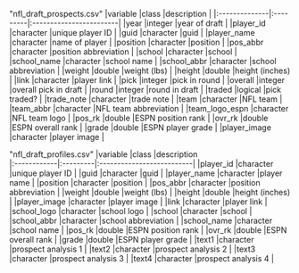 
"nfl_draft_prospects.csv"
|variable       |class     |description              |
|:--------------|:---------|:------------------------|
|year           |integer   |year of draft            |
|player_id      |character |unique player ID         |
|guid           |character |guid                     |
|player_name    |character |name of player           |
|position       |character |position                 |
|pos_abbr       |character |position abbreviation    |
|school         |character |school                   |
|school_name    |character |school name              |
|school_abbr    |character |school abbreviation      |
|weight         |double    |weight (lbs)             |
|height         |double    |height (inches)          |
|link           |character |player link              |
|pick           |integer   |pick in round            |
|overall        |integer   |overall pick in draft    |
|round          |integer   |round in draft           |
|traded         |logical   |pick traded?             |
|trade_note     |character |trade note               |
|team           |character |NFL team                 |
|team_abbr      |character |NFL team abbreviation    |
|team_logo_espn |character |NFL team logo            |
|pos_rk         |double    |ESPN position rank       |
|ovr_rk         |double    |ESPN overall rank        |
|grade          |double    |ESPN player grade        |
|player_image   |character |player image             |

"nfl_draft_profiles.csv"
|variable     |class     |description  
|:------------|:---------|:--------------------------|
|player_id    |character |unique player ID           |
|guid         |character |guid                       |
|player_name  |character |player name                |
|position     |character |position                   |
|pos_abbr     |character |position abbreviation      |
|weight       |double    |weight (lbs)               |
|height       |double    |height (inches)            |
|player_image |character |player image               |
|link         |character |player link                |
|school_logo  |character |school logo                |
|school       |character |school                     |
|school_abbr  |character |school abbreviation        |
|school_name  |character |school name                |
|pos_rk       |double    |ESPN position rank         |
|ovr_rk       |double    |ESPN overall rank          |
|grade        |double    |ESPN player grade          |
|text1        |character |prospect analysis 1        |
|text2        |character |prospect analysis 2        |
|text3        |character |prospect analysis 3        |
|text4        |character |prospect analysis 4        |

